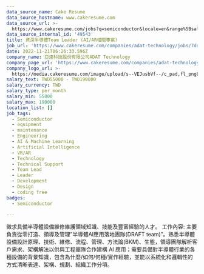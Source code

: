 ```yaml
---
data_source_name: Cake Resume
data_source_hostname: www.cakeresume.com
data_source_url: >-
  https://www.cakeresume.com/jobs?q=semiconductor&locale=en&range%5Bsalary_range%5D%5Bmin%5D=1000000
data_source_internal_id: '49543'
title: 資深半導體Team Leader (AI/AR相關專案)
job_url: 'https://www.cakeresume.com/companies/adat-technology/jobs/7dd67a'
date: 2022-11-21T06:26:33.596Z
company_name: 亞達科技股份有限公司ADAT Technology
company_page_url: 'https://www.cakeresume.com/companies/adat-technology'
company_logo_url: >-
  https://media.cakeresume.com/image/upload/s--VEJusbVf--/c_pad,fl_png8,h_200,w_200/v1665979454/zoc8m6cznw6hwstwlr4v.png
salary_text: TWD55000 - TWD190000
salary_currency: TWD
salary_type: per_month
salary_min: 55000
salary_max: 190000
location_list: []
job_tags:
  - Semiconductor
  - equipment
  - maintenance
  - Engineering
  - AI & Machine Learning
  - Artificial Intelligence
  - VR/AR
  - Technology
  - Technical Support
  - Team Lead
  - Leader
  - Development
  - Design
  - coding free
badges:
  - Semiconductor

---
```


徵求具備半導體設備維修維護領域知識、技能及豐富經驗的人才。 工作內容: 主要負責從零打造、領導及管理”半導體AI應用落地團隊(DRAFT team)”。熟悉半導體設備設計原理、技術、維修、流程、管理、方法論(BKM)、生態，領導團隊解析客戶需求、架構解法以供與工程團隊合作建構 AI 應用；需要具備對半導體行業的各種設備的背景知識，包含為什麼/如何/何種/實作經驗，並能以系統化和邏輯性的方式清晰表達、架構、規劃、組織工作分項。